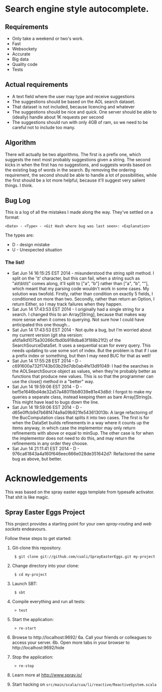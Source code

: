 # Search engine style autocomplete.   
## Requirements

 * Only take a weekend or two's work.
 * Fast
 * Websockety
 * Accurate
 * Big data
 * Quality code
 * Tests

## Actual requirements
 * A text field where the user may type and receive suggestions
 * The suggestions should be based on the AOL search dataset.
 * That dataset is not included, because licencing and whatever
 * The suggestions should be nice and quick. One server should be able to (ideally) handle about 1K requests per second
 * The suggestions should run with only 4GB of ram, so we need to be careful not to include too many.

## Algorithm
 There will actually be two algorithms. The first is a prefix one, which suggests the next most probably suggestions given a
string. The second kicks in when the first has no suggestions, and suggests words based on the existing bag of words in the
search. By removing the ordering requirement, the second should be able to handle a lot of possibilities, while the first 
should be a lot more helpful, because it'll suggest very salient things. I think.

## Bug Log
 This is a log of all the mistakes I made along the way. They've settled on a format:
 
    <Date> - <Type> - <Git Hash where bug was last seen>: <Explanation>
 
 The types are:
  
  * D - design mistake
  * U - Unexpected situation
  
### The list!

  * Sat Jun 14 16:15:25 EST 2014 - misunderstood the string split method. I split on the '\t' character, but this can
    fail, when a string such as "a\t\b\t\t" comes along, it'll split to ["a", "b"] rather than ["a", "b", ""], which
    meant that my parsing code wouldn't work in some cases. My solution was twofold. Firstly, rather than condition on
    exactly 5 fields, I conditioned on more than two. Secondly, rather than return an Option, I return Either, so I
    may track failures when they happen. 
  * Sat Jun 14 17:43:53 EST 2014 - I originally had a single string for a search. I changed this to an Array[String],
    because that makes way more sense when it comes to querying. Not sure how I could have anticipated this one though...
  * Sat Jun 14 17:43:53 EST 2014 - Not quite a bug, but I'm worried about my current version (git sha version: 
    afd1a9d1075a30266cfbd0b918dba63f188b21f2) of the SearchSourceDataSet. It uses a sequential scan for every query.
    This needs updating to use some sort of index. But the problem is that if I use a prefix index or something, but 
    then I may need BUC for that as well!
  * Sat Jun 14 17:55:28 EST 2014 - D - c691600a732f1743b03b29d7db0ab4fe13d91049: I had the searches in the AOLSearchSource
    object as values, when they're probably better as functions that produce new values. This is so that the programmer
    can use the close() method in a "better" way.
  * Sat Jun 14 19:59:06 EST 2014 - D - bef5e1646bd4de32a57a48011bb8039e81e43d8d: I forgot to make my queries a separate
    class, instead keeping them as bare Array[String]s. This might have lead to bugs down the line.
  * Sat Jun 14 19:59:06 EST 2014 - D - d65e0ffcb9d7b68f474a9a09b921fe543613013b: A large refactoring of the BucComputation
    class that splits it into two cases. The first is for when the DataSet builds refinements in a way where it
    counts up the items anyway, in which case the implementor may only return refinements with above or equal to minSup.
    The other case is for when the implementor does not need to do this, and may return the refinements in any order
    they choose.
  * Sat Jun 14 21:11:41 EST 2014 - D - 976ca61843a4a160f646eec666e028de351642d7: Refactored the same bug as above, but 
    better.
    

# Acknowledgements
This was based on the spray easter eggs template from typesafe activator. That shit is like magic.
## Spray Easter Eggs Project

This project provides a starting point for your own _spray-routing_
and _web sockets_ endeavours.

Follow these steps to get started:

1. Git-clone this repository.

        $ git clone git://github.com/cuali/SprayEasterEggs.git my-project

2. Change directory into your clone:

        $ cd my-project

3. Launch SBT:

        $ sbt

4. Compile everything and run all tests:

        > test

5. Start the application:

        > re-start

6. Browse to http://localhost:9692/
6a. Call your friends or colleagues to access your server.
6b. Open more tabs in your browser to http://localhost:9692/hide

7. Stop the application:

        > re-stop

8. Learn more at http://www.spray.io/

9. Start hacking on `src/main/scala/cua/li/reactive/ReactiveSystem.scala`
